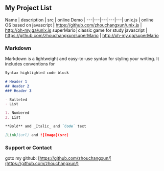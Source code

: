 ## My Project List
 
Name | description | src | online Demo |
---|---|---|---|---|
unix.js | online OS based on javascript | https://github.com/zhouchangxun/unix.js | http://oh-my.ga/unix.js
superMario| classic game for study javascript | https://github.com/zhouchangxun/superMario | http://oh-my.ga/superMario

### Markdown

Markdown is a lightweight and easy-to-use syntax for styling your writing. It includes conventions for

```markdown
Syntax highlighted code block

# Header 1
## Header 2
### Header 3

- Bulleted
- List

1. Numbered
2. List

**Bold** and _Italic_ and `Code` text

[Link](url) and ![Image](src)
```

### Support or Contact
goto my github: [https://github.com/zhouchangxun/](https://github.com/zhouchangxun/)

